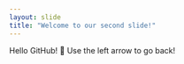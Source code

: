 ```yaml
---
layout: slide
title: "Welcome to our second slide!"
---
```

Hello GitHub! :wave:
Use the left arrow to go back!
